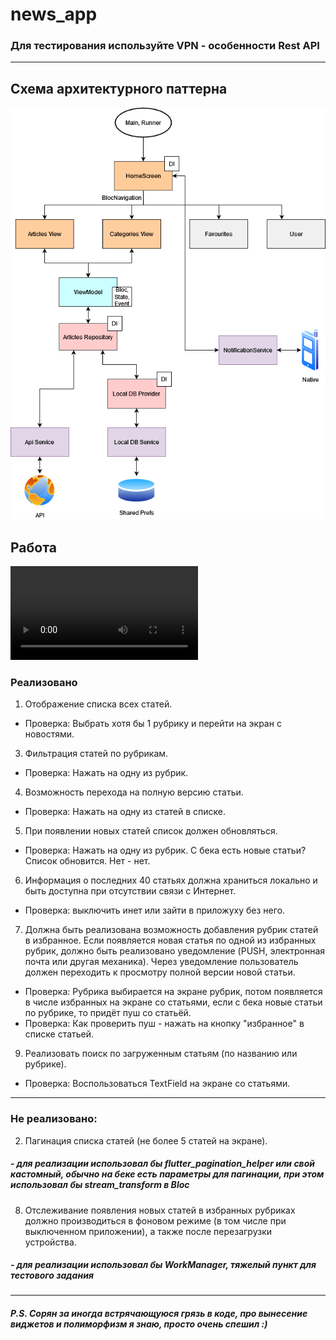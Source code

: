 # news_app

### Для тестирования используйте VPN - особенности Rest API
<hr>

## Схема архитектурного паттерна
![Схема архитектурного паттерна](scheme.drawio.png)

## Работа
![](test.mp4)

### Реализовано
1) Отображение списка всех статей.
- Проверка: Выбрать хотя бы 1 рубрику и перейти на экран с новостями.
3) Фильтрация статей по рубрикам.
- Проверка: Нажать на одну из рубрик.
4) Возможность перехода на полную версию статьи.
- Проверка: Нажать на одну из статей в списке.
5) При появлении новых статей список должен обновляться.
- Проверка: Нажать на одну из рубрик. С бека есть новые статьи? Список обновится. Нет - нет.
6) Информация о последних 40 статьях должна храниться
локально и быть доступна при отсутствии связи с Интернет.
- Проверка: выключить инет или зайти в приложуху без него.
7) Должна быть реализована возможность добавления рубрик
статей в избранное. Если появляется новая статья по одной из
избранных рубрик, должно быть реализовано уведомление
(PUSH, электронная почта или другая механика). Через
уведомление пользователь должен переходить к просмотру
полной версии новой статьи.
- Проверка: Рубрика выбирается на экране рубрик, потом появляется в числе избранных на экране со статьями, если с бека новые статьи по рубрике, то придёт пуш со статьёй.
- Проверка: Как проверить пуш - нажать на кнопку "избранное" в списке статьей.
9) Реализовать поиск по загруженным статьям (по названию или
рубрике).
- Проверка: Воспользоваться TextField на экране со статьями.
<hr>

### Не реализовано:
2) Пагинация списка статей (не более 5 статей на экране).
##### - для реализации использовал бы flutter_pagination_helper или свой кастомный, обычно на беке есть параметры для пагинации, при этом использовал бы stream_transform в Bloc
8) Отслеживание появления новых статей в избранных рубриках
должно производиться в фоновом режиме (в том числе при
выключенном приложении), а также после перезагрузки
устройства.
##### - для реализации использовал бы WorkManager, тяжелый пункт для тестового задания

<hr>

##### P.S. Сорян за иногда встрячающуюся грязь в коде, про вынесение виджетов и полиморфизм я знаю, просто очень спешил :)
